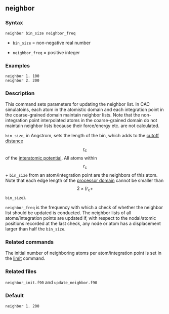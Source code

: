 ## neighbor

### Syntax

	neighbor bin_size neighbor_freq

* `bin_size` = non-negative real number

* `neighbor_freq` = positive integer

### Examples

	neighbor 1. 100
	neighbor 2. 200

### Description

This command sets parameters for updating the neighbor list. In CAC simulatoins, each atom in the atomistic domain and each integration point in the coarse-grained domain maintain neighbor lists. Note that the non-integration point interpolated atoms in the coarse-grained domain do not maintain neighbor lists because their force/energy etc. are not calculated.

`bin_size`, in Angstrom, sets the length of the bin, which adds to the [cutoff distance $$r_\mathrm{c}$$](../chapter3/input.md) of the [interatomic potential](potential.md). All atoms within $$r_\mathrm{c}$$ + `bin_size` from an atom/integration point are the neighbors of this atom. Note that each edge length of the [processor domain](../chapter3/parall.md) cannot be smaller than $$2 \times (r_\mathrm{c} +$$ `bin_size`).

`neighbor_freq` is the frequency with which a check of whether the neighbor list should be updated is conducted. The neighbor lists of all atoms/integration points are updated if, with respect to the nodal/atomic positions recorded at the last check, any node or atom has a displacement larger than half the `bin_size`.

### Related commands

The initial number of neighboring atoms per atom/integration point is set in the [limit](limit.md) command.

### Related files

`neighbor_init.f90` and `update_neighbor.f90`

### Default

	neighbor 1. 200
